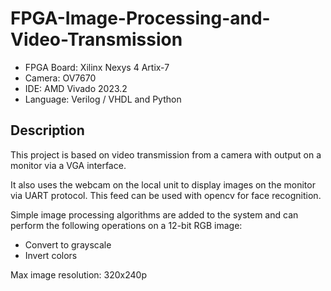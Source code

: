 # FPGA-Image-Processing-and-Video-Transmission

- FPGA Board: Xilinx Nexys 4 Artix-7
- Camera: OV7670
- IDE: AMD Vivado 2023.2
- Language: Verilog / VHDL and Python

## Description

This project is based on video transmission from a camera with output on a monitor via a VGA interface.

It also uses the webcam on the local unit to display images on the monitor via UART protocol.
This feed can be used with opencv for face recognition.

Simple image processing algorithms are added to the system and can perform the following operations on a 12-bit RGB image:
- Convert to grayscale
- Invert colors

Max image resolution: 320x240p
